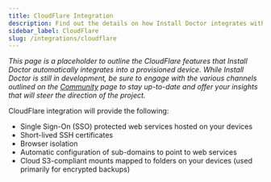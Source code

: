 ```yaml
---
title: CloudFlare Integration
description: Find out the details on how Install Doctor integrates with CloudFlare and how you can leverage the functionality to improve your workflow.
sidebar_label: CloudFlare
slug: /integrations/cloudflare
---
```


*This page is a placeholder to outline the CloudFlare features that Install Doctor automatically integrates into a provisioned device. While Install Doctor is still in development, be sure to engage with the various channels outlined on the [Community](https://install.doctor/community) page to stay up-to-date and offer your insights that will steer the direction of the project.*

CloudFlare integration will provide the following:

* Single Sign-On (SSO) protected web services hosted on your devices
* Short-lived SSH certificates
* Browser isolation
* Automatic configuration of sub-domains to point to web services
* Cloud S3-compliant mounts mapped to folders on your devices (used primarily for encrypted backups)
